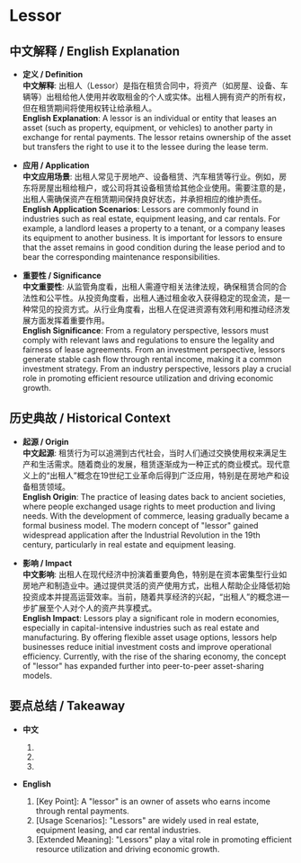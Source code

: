 # Lessor

## 中文解释 / English Explanation

* **定义 / Definition**  
  **中文解释**: 出租人（Lessor）是指在租赁合同中，将资产（如房屋、设备、车辆等）出租给他人使用并收取租金的个人或实体。出租人拥有资产的所有权，但在租赁期间将使用权转让给承租人。  
  **English Explanation**: A lessor is an individual or entity that leases an asset (such as property, equipment, or vehicles) to another party in exchange for rental payments. The lessor retains ownership of the asset but transfers the right to use it to the lessee during the lease term.

* **应用 / Application**  
  **中文应用场景**: 出租人常见于房地产、设备租赁、汽车租赁等行业。例如，房东将房屋出租给租户，或公司将其设备租赁给其他企业使用。需要注意的是，出租人需确保资产在租赁期间保持良好状态，并承担相应的维护责任。  
  **English Application Scenarios**: Lessors are commonly found in industries such as real estate, equipment leasing, and car rentals. For example, a landlord leases a property to a tenant, or a company leases its equipment to another business. It is important for lessors to ensure that the asset remains in good condition during the lease period and to bear the corresponding maintenance responsibilities.

* **重要性 / Significance**  
  **中文重要性**: 从监管角度看，出租人需遵守相关法律法规，确保租赁合同的合法性和公平性。从投资角度看，出租人通过租金收入获得稳定的现金流，是一种常见的投资方式。从行业角度看，出租人在促进资源有效利用和推动经济发展方面发挥着重要作用。  
  **English Significance**: From a regulatory perspective, lessors must comply with relevant laws and regulations to ensure the legality and fairness of lease agreements. From an investment perspective, lessors generate stable cash flow through rental income, making it a common investment strategy. From an industry perspective, lessors play a crucial role in promoting efficient resource utilization and driving economic growth.

## 历史典故 / Historical Context

* **起源 / Origin**  
  **中文起源**: 租赁行为可以追溯到古代社会，当时人们通过交换使用权来满足生产和生活需求。随着商业的发展，租赁逐渐成为一种正式的商业模式。现代意义上的“出租人”概念在19世纪工业革命后得到广泛应用，特别是在房地产和设备租赁领域。  
  **English Origin**: The practice of leasing dates back to ancient societies, where people exchanged usage rights to meet production and living needs. With the development of commerce, leasing gradually became a formal business model. The modern concept of "lessor" gained widespread application after the Industrial Revolution in the 19th century, particularly in real estate and equipment leasing.

* **影响 / Impact**  
  **中文影响**: 出租人在现代经济中扮演着重要角色，特别是在资本密集型行业如房地产和制造业中。通过提供灵活的资产使用方式，出租人帮助企业降低初始投资成本并提高运营效率。当前，随着共享经济的兴起，“出租人”的概念进一步扩展至个人对个人的资产共享模式。  
  **English Impact**: Lessors play a significant role in modern economies, especially in capital-intensive industries such as real estate and manufacturing. By offering flexible asset usage options, lessors help businesses reduce initial investment costs and improve operational efficiency. Currently, with the rise of the sharing economy, the concept of "lessor" has expanded further into peer-to-peer asset-sharing models.

## 要点总结 / Takeaway

* **中文**  
  1. [核心价值]: “出租人”是资产所有权的持有者并通过租金收入获得收益。
  2. [使用场景]: “出租人”广泛应用于房地产、设备租赁和汽车租赁等领域。
  3. [延伸意义]: “出租人”在促进资源有效利用和推动经济发展方面具有重要作用。

* **English**  
  1. [Key Point]: A "lessor" is an owner of assets who earns income through rental payments.
  2. [Usage Scenarios]: "Lessors" are widely used in real estate, equipment leasing, and car rental industries.
  3. [Extended Meaning]: "Lessors" play a vital role in promoting efficient resource utilization and driving economic growth.